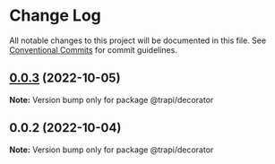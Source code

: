# Change Log

All notable changes to this project will be documented in this file.
See [Conventional Commits](https://conventionalcommits.org) for commit guidelines.

## [0.0.3](https://github.com/Tada5hi/trapi/compare/@trapi/decorator@0.0.2...@trapi/decorator@0.0.3) (2022-10-05)

**Note:** Version bump only for package @trapi/decorator





## 0.0.2 (2022-10-04)

**Note:** Version bump only for package @trapi/decorator
